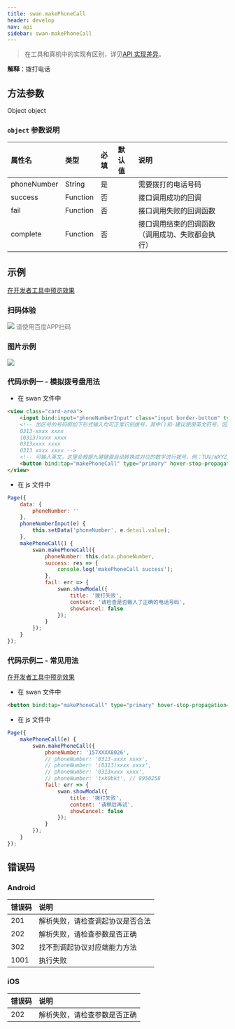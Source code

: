 ```yaml
---
title: swan.makePhoneCall
header: develop
nav: api
sidebar: swan-makePhoneCall
---
```


 

> 在工具和真机中的实现有区别，详见[API 实现差异](https://smartprogram.baidu.com/docs/develop/devtools/diff/)。

**解释**：拨打电话

## 方法参数 

Object object

###  `object` 参数说明  

|属性名 |类型  |必填 | 默认值 |说明|
|:---- |:---- |:---- |:----|:----|
|phoneNumber | String | 是  | | 需要拨打的电话号码|
|success| Function  |  否  | | 接口调用成功的回调|
|fail  |  Function  |  否 | | 接口调用失败的回调函数|
|complete  |  Function |   否 | |  接口调用结束的回调函数（调用成功、失败都会执行）|

## 示例

<a href="swanide://fragment/23c19e36b684e173b54a541c4d5903eb1581073398204" title="在开发者工具中预览效果" target="_self">在开发者工具中预览效果</a>

### 扫码体验

<div class='scan-code-container'>
    <img src="https://b.bdstatic.com/miniapp/assets/images/doc_demo/makePhoneCall.png" class="demo-qrcode-image" />
    <font color=#777 12px>请使用百度APP扫码</font>
</div>


### 图片示例
<div class="m-doc-custom-examples">
    <div class="m-doc-custom-examples-correct">
        <img src="https://b.bdstatic.com/miniapp/images/makePhoneCall.gif">
    </div>
    <div class="m-doc-custom-examples-correct">
        <img src=" ">
    </div>
    <div class="m-doc-custom-examples-correct">
        <img src=" ">
    </div>     
</div>

###  代码示例一 - 模拟拨号盘用法

* 在 swan 文件中

```html
<view class="card-area">
    <input bind:input="phoneNumberInput" class="input border-bottom" type="number" placeholder="请输入电话号码"/>
    <!-- 加区号的号码照如下形式输入均可正常识别拨号，其中()和-建议使用英文符号，因为已知ios系统不识别中文符号：
    0313-xxxx xxxx
    (0313)xxxx xxxx
    0313xxxx xxxx
    0313 xxxx xxxx -->
    <!-- 可输入英文，这里会根据九键键盘自动转换成对应的数字进行拨号，例：TUV/WXYZ/JKL 对应 895 -->
    <button bind:tap="makePhoneCall" type="primary" hover-stop-propagation="true">拨打</button>
</view>
```

* 在 js 文件中

```js
Page({
    data: {
        phoneNumber: ''
    },
    phoneNumberInput(e) {
        this.setData('phoneNumber', e.detail.value);
    },
    makePhoneCall() {
        swan.makePhoneCall({
            phoneNumber: this.data.phoneNumber,
            success: res => {
                console.log('makePhoneCall success');
            },
            fail: err => {
                swan.showModal({
                    title: '拨打失败',
                    content: '请检查是否输入了正确的电话号码',
                    showCancel: false
                });
            }
        });
    }
});
```

###  代码示例二 - 常见用法

<a href="swanide://fragment/e2752d6bc240e6c465960c5aeefe12da1581076166683" title="在开发者工具中预览效果" target="_self">在开发者工具中预览效果</a>

* 在 swan 文件中

```html
<button bind:tap="makePhoneCall" type="primary" hover-stop-propagation="true">拨打商家电话</button>
```

* 在 js 文件中

```js
Page({
    makePhoneCall(e) {
        swan.makePhoneCall({
            phoneNumber: '157XXXX8026',
            // phoneNumber: '0313-xxxx xxxx',
            // phoneNumber: '(0313)xxxx xxxx',
            // phoneNumber: '0313xxxx xxxx',
            // phoneNumber: 'txk0bkt', // 8950258
            fail: err => {
                swan.showModal({
                    title: '拨打失败',
                    content: '请稍后再试',
                    showCancel: false
                });
            }
        });
    }
});
```

##  错误码

###  Android

|错误码|说明|
|:--|:--|
|201|解析失败，请检查调起协议是否合法|
|202|解析失败，请检查参数是否正确|
|302|找不到调起协议对应端能力方法|
|1001|执行失败|

###  iOS

|错误码|说明|
|:--|:--|
|202|解析失败，请检查参数是否正确|
